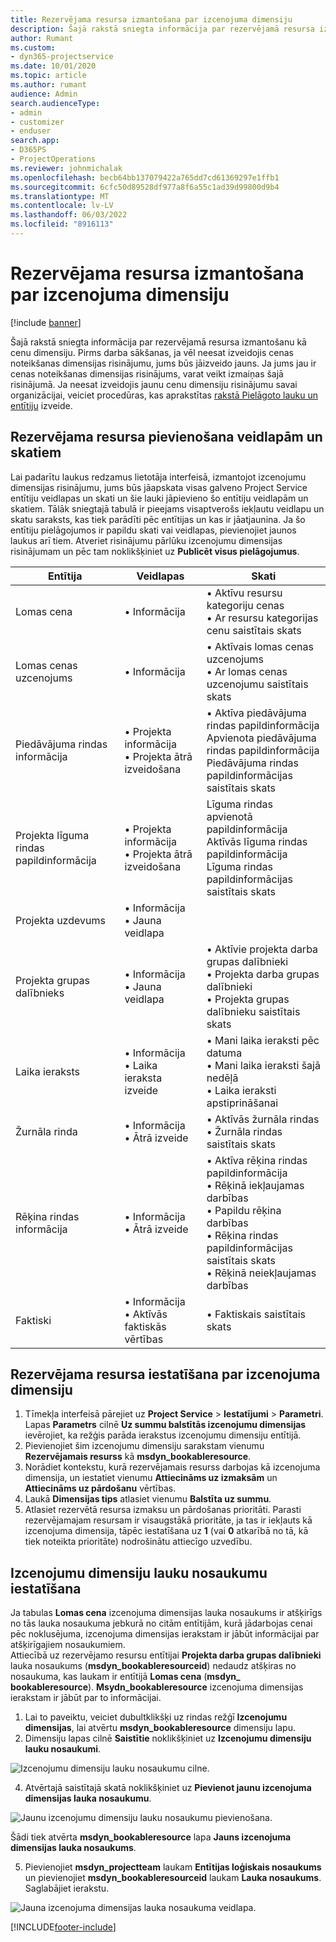 ```yaml
---
title: Rezervējama resursa izmantošana par izcenojuma dimensiju
description: Šajā rakstā sniegta informācija par rezervējamā resursa izmantošanu kā cenu dimensiju.
author: Rumant
ms.custom:
- dyn365-projectservice
ms.date: 10/01/2020
ms.topic: article
ms.author: rumant
audience: Admin
search.audienceType:
- admin
- customizer
- enduser
search.app:
- D365PS
- ProjectOperations
ms.reviewer: johnmichalak
ms.openlocfilehash: becb64bb137079422a765dd7cd61369297e1ffb1
ms.sourcegitcommit: 6cfc50d89528df977a8f6a55c1ad39d99800d9b4
ms.translationtype: MT
ms.contentlocale: lv-LV
ms.lasthandoff: 06/03/2022
ms.locfileid: "8916113"
---
```

# <a name="use-bookable-resource-as-a-pricing-dimension"></a>Rezervējama resursa izmantošana par izcenojuma dimensiju

[!include [banner](../includes/psa-now-project-operations.md)]

Šajā rakstā sniegta informācija par rezervējamā resursa izmantošanu kā cenu dimensiju. Pirms darba sākšanas, ja vēl neesat izveidojis cenas noteikšanas dimensijas risinājumu, jums būs jāizveido jauns. Ja jums jau ir cenas noteikšanas dimensijas risinājums, varat veikt izmaiņas šajā risinājumā. Ja neesat izveidojis jaunu cenu dimensiju risinājumu savai organizācijai, veiciet procedūras, kas aprakstītas [rakstā Pielāgoto lauku un entītiju](create-custom-fields-entities.md) izveide.

## <a name="add-bookable-resource-to-forms-and-views"></a>Rezervējama resursa pievienošana veidlapām un skatiem
Lai padarītu laukus redzamus lietotāja interfeisā, izmantojot izcenojumu dimensijas risinājumu, jums būs jāapskata visas galveno Project Service entītiju veidlapas un skati un šie lauki jāpievieno šo entītiju veidlapām un skatiem.
Tālāk sniegtajā tabulā ir pieejams visaptverošs iekļautu veidlapu un skatu saraksts, kas tiek parādīti pēc entītijas un kas ir jāatjaunina. Ja šo entītiju pielāgojumos ir papildu skati vai veidlapas, pievienojiet jaunos laukus arī tiem.
Atveriet risinājumu pārlūku izcenojumu dimensijas risinājumam un pēc tam noklikšķiniet uz **Publicēt visus pielāgojumus**.


|   Entītija        | Veidlapas   |Skati        |
| ------------------------------|---------------------------------|----------------------------------|
|  Lomas cena|• Informācija |• Aktīvu resursu kategoriju cenas<br> • Ar resursu kategorijas cenu saistītais skats|
|  Lomas cenas uzcenojums|• Informācija|• Aktīvais lomas cenas uzcenojums<br>• Ar lomas cenas uzcenojumu saistītais skats|
|  Piedāvājuma rindas informācija|• Projekta informācija<br>• Projekta ātrā izveidošana|• Aktīva piedāvājuma rindas papildinformācija<br>Apvienota piedāvājuma rindas papildinformācija<br>Piedāvājuma rindas papildinformācijas saistītais skats|
|  Projekta līguma rindas papildinformācija|• Projekta informācija<br>• Projekta ātrā izveidošana|Līguma rindas apvienotā papildinformācija<br>Aktīvās līguma rindas papildinformācija<br>Līguma rindas papildinformācijas saistītais skats|
|  Projekta uzdevums|• Informācija<br>• Jauna veidlapa||
|  Projekta grupas dalībnieks|• Informācija<br>• Jauna veidlapa|• Aktīvie projekta darba grupas dalībnieki<br>• Projekta darba grupas dalībnieki<br>• Projekta grupas dalībnieku saistītais skats|
|  Laika ieraksts|• Informācija<br>• Laika ieraksta izveide|• Mani laika ieraksti pēc datuma<br>• Mani laika ieraksti šajā nedēļā<br>• Laika ieraksti apstiprināšanai|
|  Žurnāla rinda|• Informācija<br>• Ātrā izveide|• Aktīvās žurnāla rindas<br>• Žurnāla rindas saistītais skats|
|  Rēķina rindas informācija|• Informācija<br>• Ātrā izveide|• Aktīva rēķina rindas papildinformācija<br>• Rēķinā iekļaujamas darbības<br>• Papildu rēķina darbības<br>• Rēķina rindas papildinformācijas saistītais skats<br>• Rēķinā neiekļaujamas darbības|
|  Faktiski|• Informācija<br>• Aktīvās faktiskās vērtības|• Faktiskais saistītais skats|

## <a name="set-up-bookable-resource-as-a-pricing-dimension"></a>Rezervējama resursa iestatīšana par izcenojuma dimensiju

1. Tīmekļa interfeisā pārejiet uz **Project Service** > **Iestatījumi** > **Parametri**. Lapas **Parametrs** cilnē **Uz summu balstītās izcenojumu dimensijas** ievērojiet, ka režģis parāda ierakstus izcenojumu dimensiju entītijā. 
2. Pievienojiet šim izcenojumu dimensiju sarakstam vienumu **Rezervējamais resurss** kā **msdyn_bookableresource**. 
3. Norādiet kontekstu, kurā rezervējamais resurss darbojas kā izcenojuma dimensija, un iestatiet vienumu **Attiecināms uz izmaksām** un **Attiecināms uz pārdošanu** vērtības.
4. Laukā **Dimensijas tips** atlasiet vienumu **Balstīta uz summu**. 
5. Atlasiet rezervētā resursa izmaksu un pārdošanas prioritāti. Parasti rezervējamajam resursam ir visaugstākā prioritāte, ja tas ir iekļauts kā izcenojuma dimensija, tāpēc iestatīšana uz **1** (vai **0** atkarībā no tā, kā tiek noteikta prioritāte) nodrošinātu attiecīgo uzvedību.

## <a name="set-up-pricing-dimension-field-names"></a>Izcenojumu dimensiju lauku nosaukumu iestatīšana

Ja tabulas **Lomas cena** izcenojuma dimensijas lauka nosaukums ir atšķirīgs no tās lauka nosaukuma jebkurā no citām entītijām, kurā jādarbojas cenai pēc noklusējuma, izcenojuma dimensijas ierakstam ir jābūt informācijai par atšķirīgajiem nosaukumiem.    
Attiecībā uz rezervējamo resursu entītijai **Projekta darba grupas dalībnieki** lauka nosaukums (**msdyn_bookableresourceid**) nedaudz atšķiras no nosaukuma, kas laukam ir entītijā **Lomas cena** (**msdyn_ bookableresource**). **Msydn_bookableresource** izcenojuma dimensijas ierakstam ir jābūt par to informācijai. 
1. Lai to paveiktu, veiciet dubultklikšķi uz rindas režģī **Izcenojumu dimensijas**, lai atvērtu **msdyn_bookableresource** dimensiju lapu.
2. Dimensiju lapas cilnē **Saistītie** noklikšķiniet uz **Izcenojumu dimensiju lauku nosaukumi**.

 ![Izcenojumu dimensiju lauku nosaukumu cilne.](media/PD-fieldname.png)

4. Atvērtajā saistītajā skatā noklikšķiniet uz **Pievienot jaunu izcenojuma dimensijas lauka nosaukumu**.

 ![Jaunu izcenojumu dimensiju lauku nosaukumu pievienošana.](media/Add-NewPD-fieldname.png)


Šādi tiek atvērta **msdyn_bookableresource** lapa **Jauns izcenojuma dimensijas lauka nosaukums**. 

5. Pievienojiet **msdyn_projectteam** laukam **Entītijas loģiskais nosaukums** un pievienojiet **msdyn_bookableresourceid** laukam **Lauka nosaukums**. Saglabājiet ierakstu.

 ![Jauna izcenojuma dimensijas lauka nosaukuma veidlapa.](media/PD-fieldname-Added.png)


[!INCLUDE[footer-include](../includes/footer-banner.md)]
